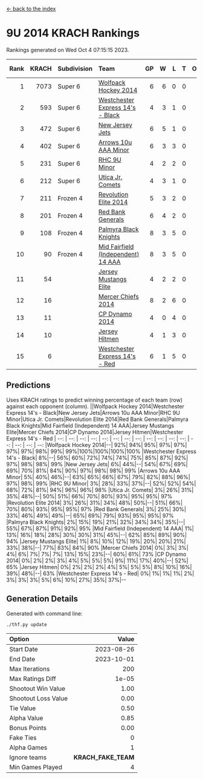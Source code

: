 [<- back to the index](readme.md)
# 9U 2014 KRACH Rankings
Rankings generated on Wed Oct  4 07:15:15 2023.

Rank|KRACH|Subdivision|Team|GP|W|L|T|OTW|OTL|SoS|Exp Wins|Win Diff
---:|---:|:---|:---|---:|---:|---:|---:|---:|---:|---:|---:|---:
1|7073|Super 6|[Wolfpack Hockey 2014](https://gamesheetstats.com/seasons/3664/teams/140871/schedule)|6|6|0|0|0|0|161|6.8|-0.0
2|593|Super 6|[Westchester Express 14's - Black](https://gamesheetstats.com/seasons/3664/teams/140873/schedule)|4|3|1|0|0|0|207|3.9|0.0
3|472|Super 6|[New Jersey Jets](https://gamesheetstats.com/seasons/3664/teams/140881/schedule)|6|5|1|0|0|0|132|5.9|0.0
4|402|Super 6|[Arrows 10u AAA Minor](https://gamesheetstats.com/seasons/3664/teams/140872/schedule)|6|3|3|0|0|1|2128|3.8|-0.0
5|231|Super 6|[RHC 9U Minor](https://gamesheetstats.com/seasons/3664/teams/140876/schedule)|4|2|2|0|0|0|321|2.9|0.0
6|212|Super 6|[Utica Jr. Comets](https://gamesheetstats.com/seasons/3664/teams/140884/schedule)|4|3|1|0|0|0|88|3.9|0.0
7|211|Frozen 4|[Revolution Elite 2014](https://gamesheetstats.com/seasons/3664/teams/140880/schedule)|5|3|2|0|1|0|174|3.9|0.0
8|201|Frozen 4|[Red Bank Generals](https://gamesheetstats.com/seasons/3664/teams/140883/schedule)|6|4|2|0|0|0|108|4.9|0.0
9|108|Frozen 4|[Palmyra Black Knights](https://gamesheetstats.com/seasons/3664/teams/140875/schedule)|8|3|5|0|0|0|1725|3.9|0.0
10|90|Frozen 4|[Mid Fairfield (Independent) 14 AAA](https://gamesheetstats.com/seasons/3664/teams/140878/schedule)|8|3|5|0|1|0|970|3.9|0.0
11|54||[Jersey Mustangs Elite](https://gamesheetstats.com/seasons/3664/teams/140888/schedule)|4|2|2|0|0|0|143|2.9|0.0
12|16||[Mercer Chiefs 2014](https://gamesheetstats.com/seasons/3664/teams/140885/schedule)|8|2|6|0|0|1|98|2.9|0.0
13|11||[CP Dynamo 2014](https://gamesheetstats.com/seasons/3664/teams/140877/schedule)|4|0|4|0|0|0|121|0.9|0.0
14|10||[Jersey Hitmen](https://gamesheetstats.com/seasons/3664/teams/140879/schedule)|4|1|3|0|0|0|1465|1.9|0.0
15|6||[Westchester Express 14's - Red](https://gamesheetstats.com/seasons/3664/teams/140887/schedule)|6|1|5|0|0|0|29|1.9|0.0

## Predictions
Uses KRACH ratings to predict winning percentage of each team (row) against each opponent (column).
||Wolfpack Hockey 2014|Westchester Express 14's - Black|New Jersey Jets|Arrows 10u AAA Minor|RHC 9U Minor|Utica Jr. Comets|Revolution Elite 2014|Red Bank Generals|Palmyra Black Knights|Mid Fairfield (Independent) 14 AAA|Jersey Mustangs Elite|Mercer Chiefs 2014|CP Dynamo 2014|Jersey Hitmen|Westchester Express 14's - Red
| --: | --: | --: | --: | --: | --: | --: | --: | --: | --: | --: | --: | --: | --: | --: | --: 
|Wolfpack Hockey 2014|--| 92%| 94%| 95%| 97%| 97%| 97%| 97%| 98%| 99%| 99%|100%|100%|100%|100%
|Westchester Express 14's - Black|  8%|--| 56%| 60%| 72%| 74%| 74%| 75%| 85%| 87%| 92%| 97%| 98%| 98%| 99%
|New Jersey Jets|  6%| 44%|--| 54%| 67%| 69%| 69%| 70%| 81%| 84%| 90%| 97%| 98%| 98%| 99%
|Arrows 10u AAA Minor|  5%| 40%| 46%|--| 63%| 65%| 66%| 67%| 79%| 82%| 88%| 96%| 97%| 98%| 99%
|RHC 9U Minor|  3%| 28%| 33%| 37%|--| 52%| 52%| 54%| 68%| 72%| 81%| 94%| 96%| 96%| 98%
|Utica Jr. Comets|  3%| 26%| 31%| 35%| 48%|--| 50%| 51%| 66%| 70%| 80%| 93%| 95%| 95%| 97%
|Revolution Elite 2014|  3%| 26%| 31%| 34%| 48%| 50%|--| 51%| 66%| 70%| 80%| 93%| 95%| 95%| 97%
|Red Bank Generals|  3%| 25%| 30%| 33%| 46%| 49%| 49%|--| 65%| 69%| 79%| 93%| 95%| 95%| 97%
|Palmyra Black Knights|  2%| 15%| 19%| 21%| 32%| 34%| 34%| 35%|--| 55%| 67%| 87%| 91%| 92%| 95%
|Mid Fairfield (Independent) 14 AAA|  1%| 13%| 16%| 18%| 28%| 30%| 30%| 31%| 45%|--| 62%| 85%| 89%| 90%| 94%
|Jersey Mustangs Elite|  1%|  8%| 10%| 12%| 19%| 20%| 20%| 21%| 33%| 38%|--| 77%| 83%| 84%| 90%
|Mercer Chiefs 2014|  0%|  3%|  3%|  4%|  6%|  7%|  7%|  7%| 13%| 15%| 23%|--| 60%| 61%| 73%
|CP Dynamo 2014|  0%|  2%|  2%|  3%|  4%|  5%|  5%|  5%|  9%| 11%| 17%| 40%|--| 52%| 65%
|Jersey Hitmen|  0%|  2%|  2%|  2%|  4%|  5%|  5%|  5%|  8%| 10%| 16%| 39%| 48%|--| 63%
|Westchester Express 14's - Red|  0%|  1%|  1%|  1%|  2%|  3%|  3%|  3%|  5%|  6%| 10%| 27%| 35%| 37%|--

## Generation Details

Generated with command line:
```
./thf.py update
```

| Option | Value |
| :----- | ----: |
| Start Date | 2023-08-26 |
| End Date | 2023-10-01 |
| Max Iterations | 200 |
| Max Ratings Diff | 1e-05 |
| Shootout Win Value | 1.00 |
| Shootout Loss Value | 0.00 |
| Tie Value | 0.50 |
| Alpha Value | 0.85 |
| Bonus Points | 0.00 |
| Fake Ties | 0 |
| Alpha Games | 1 |
| Ignore teams | __KRACH_FAKE_TEAM__ |
| Min Games Played | 4 |

